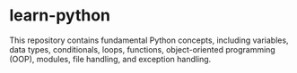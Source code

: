 # learn-python
This repository contains fundamental Python concepts, including variables, data types, conditionals, loops, functions, object-oriented programming (OOP), modules, file handling, and exception handling.
